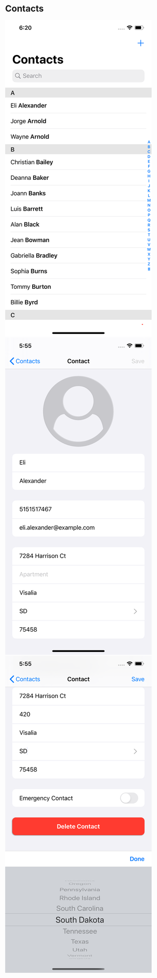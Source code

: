 # Contacts

![List](https://github.com/jaredible/CS4220-Project-3/blob/master/Screenshots/screenshot0.png)
![Detail](https://github.com/jaredible/CS4220-Project-3/blob/master/Screenshots/screenshot1.png)
![Detail](https://github.com/jaredible/CS4220-Project-3/blob/master/Screenshots/screenshot2.png)
